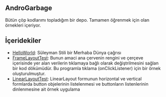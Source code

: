 AndroGarbage
------------

Bütün çöp kodlarımı topladığım bir depo.
Tamamen öğrenmek için olan örnekleri içeriyor.


İçeridekiler
------------

* [HelloWorld](https://github.com/Zaryob/AndroGarbage/tree/master/Helloworld): Süleyman Stili bir Merhaba Dünya çağrısı
* [FrameLayoutTest](https://github.com/Zaryob/AndroGarbage/tree/master/FrameLayoutTest): Bunun amaci ana çervenin rengini ve çerçeve içerisinde yer alan verilerin tıklamaya bağlı olarak değiştrilmesini sağlan bir kod dökümüdür. Bu programla tıklama (onClickListener) için bir örnek oluşturulmuştur.
* [LinearLayoutTest](https://github.com/Zaryob/AndroGarbage/tree/master/LinearLayoutTest): LinearLayout formunun horizontal ve vertical formlarda button objelerinin listelenmesi ve buttonların listenlerinin dinlenmesine ait örnek uygulama
